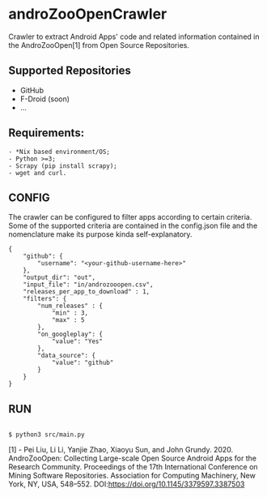 # androZooOpenCrawler

Crawler to extract Android Apps' code and related information contained in the AndroZooOpen[1] from Open Source Repositories.

## Supported Repositories
- GitHub
- F-Droid (soon)
- ...

## Requirements:
    - *Nix based environment/OS;
    - Python >=3;
    - Scrapy (pip install scrapy);
    - wget and curl.

## CONFIG 
The crawler can be configured to filter apps according to certain criteria. Some of the supported criteria are contained in the config.json file and the nomenclature make its purpose kinda self-explanatory.

```
{
    "github": {
        "username": "<your-github-username-here>"
    },
    "output_dir": "out",
    "input_file": "in/androzooopen.csv",
    "releases_per_app_to_download" : 1,
    "filters": {
        "num_releases" : {
            "min" : 3,
            "max" : 5
        },
        "on_googleplay": {
            "value": "Yes"
        },
        "data_source": {
            "value": "github"
        }
    }
}

```



## RUN 

```

$ python3 src/main.py 

```

[1] - Pei Liu, Li Li, Yanjie Zhao, Xiaoyu Sun, and John Grundy. 2020. 
AndroZooOpen: Collecting Large-scale Open Source Android Apps for the Research Community.
Proceedings of the 17th International Conference on Mining Software Repositories. Association for Computing Machinery,
New York, NY, USA, 548–552. DOI:https://doi.org/10.1145/3379597.3387503

